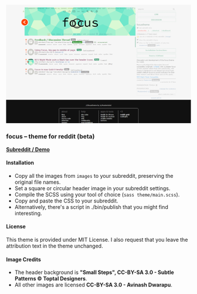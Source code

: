 ![Screenshot](screenshot.png)

### focus – theme for reddit (beta)

[**Subreddit / Demo**](https://www.reddit.com/r/focustheme)

#### Installation

- Copy all the images from `images` to your subreddit, preserving the original file names.
- Set a square or circular header image in your subreddit settings.
- Compile the SCSS using your tool of choice (`sass theme/main.scss`).
- Copy and paste the CSS to your subreddit.
- Alternatively, there's a script in ./bin/publish that you might find interesting.

#### License

This theme is provided under MIT License. I also request that you leave the attribution text in the theme unchanged.

#### Image Credits

- The header background is **"Small Steps", CC-BY-SA 3.0 - Subtle Patterns © Toptal Designers**.
- All other images are licensed **CC-BY-SA 3.0 - Avinash Dwarapu**.

